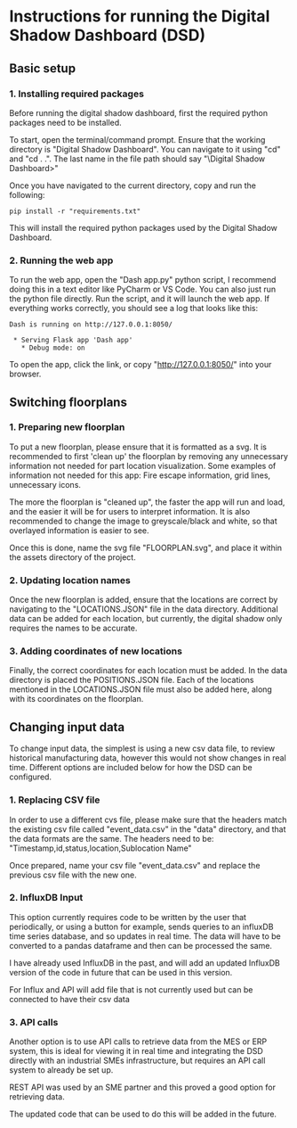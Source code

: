 # Instructions for running the Digital Shadow Dashboard (DSD)

## Basic setup

### 1. Installing required packages

Before running the digital shadow dashboard, first the required python packages need to be installed.

To start, open the terminal/command prompt. Ensure that the working directory is "Digital Shadow Dashboard". You can navigate to it 
using "cd" and "cd . .". The last name in the file path should say "\Digital Shadow Dashboard>"

Once you have navigated to the current directory, copy and run the following:

    pip install -r "requirements.txt"

This will install the required python packages used by the Digital Shadow Dashboard.

### 2. Running the web app

To run the web app, open the "Dash app.py" python script, I recommend doing this in a text editor like PyCharm or VS Code.
You can also just run the python file directly. Run the script, and it will launch the web app. 
If everything works correctly, you should see a log that looks like this:
    
    Dash is running on http://127.0.0.1:8050/
    
     * Serving Flask app 'Dash app'
       * Debug mode: on

To open the app, click the link, or copy "http://127.0.0.1:8050/" into your browser.

## Switching floorplans

### 1. Preparing new floorplan

To put a new floorplan, please ensure that it is formatted as a svg. It is recommended to first 'clean up' the floorplan by
removing any unnecessary information not needed for part location visualization. Some examples of information not needed for
this app: Fire escape information, grid lines, unnecessary icons. 

The more the floorplan is "cleaned up", the faster the app will run and load, and the easier it will be for users to interpret
information. It is also recommended to change the image to greyscale/black and white, so that overlayed information is easier to see.

Once this is done, name the svg file "FLOORPLAN.svg", and place it within the assets directory of the project. 

### 2. Updating location names

Once the new floorplan is added, ensure that the locations are correct by navigating to the "LOCATIONS.JSON" file in the data directory.
Additional data can be added for each location, but currently, the digital shadow only requires the names to be accurate. 

### 3. Adding coordinates of new locations 

Finally, the correct coordinates for each location must be added. In the data directory is placed the
POSITIONS.JSON file. Each of the locations mentioned in the LOCATIONS.JSON file must also be added here, 
along with its coordinates on the floorplan.

## Changing input data

To change input data, the simplest is using a new csv data file, to review historical manufacturing data, however this 
would not show changes in real time. Different options are included below for how the DSD can be configured. 

### 1. Replacing CSV file

In order to use a different cvs file, please make sure that the headers match the existing csv file called "event_data.csv"
in the "data" directory, and that the data formats are the same. The headers need to be: "Timestamp,id,status,location,Sublocation Name"

Once prepared, name your csv file "event_data.csv" and replace the previous csv file with the new one.

### 2. InfluxDB Input

This option currently requires code to be written by the user that periodically, or using a button for example, sends queries
to an influxDB time series database, and so updates in real time. The data will have to be converted to a pandas dataframe 
and then can be processed the same.

I have already used InfluxDB in the past, and will add an updated InfluxDB version of the code in future that can be used in this version.

For Influx and API will add file that is not currently used but can be connected to have their csv data

### 3. API calls

Another option is to use API calls to retrieve data from the MES or ERP system, this is ideal for viewing it in real time and 
integrating the DSD directly with an industrial SMEs infrastructure, but requires an API call system to already be set up.

REST API was used by an SME partner and this proved a good option for retrieving data.


The updated code that can be used to do this will be added in the future.
